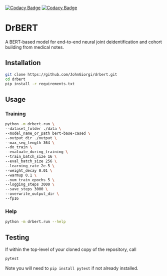 [![Codacy Badge](https://api.codacy.com/project/badge/Grade/786b7822138a462c9e34f3cddcc89be6)](https://www.codacy.com?utm_source=github.com&amp;utm_medium=referral&amp;utm_content=JohnGiorgi/deidentified-cohort-identification-neuroips-workshop&amp;utm_campaign=Badge_Grade)
[![Codacy Badge](https://api.codacy.com/project/badge/Coverage/786b7822138a462c9e34f3cddcc89be6)](https://www.codacy.com?utm_source=github.com&utm_medium=referral&utm_content=JohnGiorgi/deidentified-cohort-identification-neuroips-workshop&utm_campaign=Badge_Coverage)

# DrBERT

A BERT-based model for end-to-end neural joint deidentification and cohort building from medical notes.

## Installation

```bash
git clone https://github.com/JohnGiorgi/drbert.git
cd drbert
pip install -r requirements.txt
```

## Usage

### Training

```bash
python -m drbert.run \
--dataset_folder ./data \
--model_name_or_path bert-base-cased \
--output_dir ./output \
--max_seq_length 364 \
--do_train \
--evaluate_during_training \
--train_batch_size 16 \
--eval_batch_size 256 \
--learning_rate 2e-5 \
--weight_decay 0.01 \
--warmup 0.1 \
--num_train_epochs 5 \
--logging_steps 3000 \
--save_steps 3000 \
--overwrite_output_dir \
--fp16
```

### Help

```bash
python -m drbert.run --help
```

## Testing

If within the top-level of your cloned copy of the repository, call

```bash
pytest
```

Note you will need to `pip install pytest` if not already installed.
